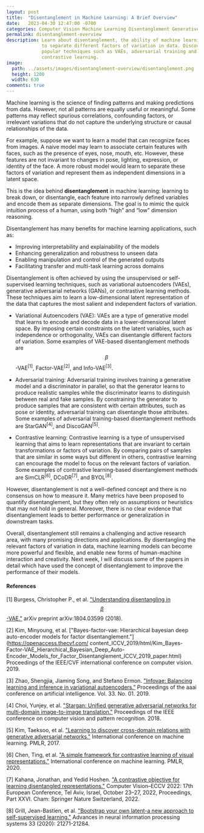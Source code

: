 ```yaml
---
layout: post
title:  "Disentanglement in Machine Learning: A Brief Overview"
date:   2023-04-30 12:47:00 -0700
categories: Computer Vision Machine Learning Disentanglement Generative Models Unsupervised Learning Image Processing Neural Networks Interpretability Robustness
permalink: disentanglement-overview
description: Learn about disentanglement, the ability of machine learning models
             to separate different factors of variation in data. Discover 
             popular techniques such as VAEs, adversarial training and 
             contrastive learning. 
image:
  path: ../assets/images/disentanglement-overview/disentanglement.png
  height: 1200
  width: 630
comments: true
---
```

Machine learning is the science of finding patterns and making predictions from 
data. However, not all patterns are equally useful or meaningful. Some patterns 
may reflect spurious correlations, confounding factors, or irrelevant 
variations that do not capture the underlying structure or causal relationships 
of the data.

For example, suppose we want to learn a model that can recognize faces from 
images. A naive model may learn to associate certain features with faces, such 
as the presence of eyes, nose, mouth, etc. However, these features are not 
invariant to changes in pose, lighting, expression, or identity of the face. 
A more robust model would learn to separate these factors of variation and 
represent them as independent dimensions in a latent space.

This is the idea behind **disentanglement** in machine learning: learning to 
break down, or disentangle, each feature into narrowly defined variables and 
encode them as separate dimensions. The goal is to mimic the quick intuition 
process of a human, using both “high” and “low” dimension reasoning.

Disentanglement has many benefits for machine learning applications, such as:

- Improving interpretability and explainability of the models
- Enhancing generalization and robustness to unseen data
- Enabling manipulation and control of the generated outputs
- Facilitating transfer and multi-task learning across domains

Disentanglement is often achieved by using the unsupervised or self-supervised 
learning techniques, such as variational autoencoders (VAEs), generative 
adversarial networks (GANs), or contrastive learning methods. These techniques 
aim to learn a low-dimensional latent representation of the data that captures 
the most salient and independent factors of variation.

- Variational Autoencoders (VAE): VAEs are a type of generative model that 
learns to encode and decode data in a lower-dimensional latent space. By 
imposing certain constraints on the latent variables, such as independence or 
orthogonality, VAEs can disentangle different factors of variation. Some 
examples of VAE-based disentanglement methods are $$\beta$$-VAE<sup>[1]</sup>, 
Factor-VAE<sup>[2]</sup>, and Info-VAE<sup>[3]</sup>.

- Adversarial training: Adversarial training involves training a generative 
model and a discriminator in parallel, so that the generator learns to produce 
realistic samples while the discriminator learns to distinguish between real 
and fake samples. By constraining the generator to produce samples that are 
consistent with certain attributes, such as pose or identity, adversarial 
training can disentangle those attributes. Some examples of adversarial 
training-based disentanglement methods are StarGAN<sup>[4]</sup>, and 
DiscoGAN<sup>[5]</sup>.

- Contrastive learning: Contrastive learning is a type of unsupervised learning 
that aims to learn representations that are invariant to certain transformations
or factors of variation. By comparing pairs of samples that are similar in some 
ways but different in others, contrastive learning can encourage the model to 
focus on the relevant factors of variation. Some examples of contrastive 
learning-based disentanglement methods are SimCLR<sup>[6]</sup>, 
DCoDR<sup>[7]</sup>, and BYOL<sup>[8]</sup>.

However, disentanglement is not a well-defined concept and there is no consensus
on how to measure it. Many metrics have been proposed to quantify 
disentanglement, but they often rely on assumptions or heuristics that may not 
hold in general. Moreover, there is no clear evidence that disentanglement leads
to better performance or generalization in downstream tasks. 

Overall, disentanglement still remains a challenging and active research area, 
with many promising directions and applications. By disentangling the relevant 
factors of variation in data, machine learning models can become more powerful 
and flexible, and enable new forms of human-machine interaction and creativity. 
Next week, I will discuss some of the papers in detail which have used the 
concept of disentanglement to improve the performance of their models.

#### References

[1] Burgess, Christopher P., et al. ["Understanding disentangling in $$\beta $$-VAE."](https://arxiv.org/abs/1804.03599) arXiv preprint arXiv:1804.03599 (2018).

[2] Kim, Minyoung, et al. ["Bayes-factor-vae: Hierarchical bayesian deep auto-encoder models for factor disentanglement."](https://openaccess.thecvf.com/
content_ICCV_2019/html/Kim_Bayes-Factor-VAE_Hierarchical_Bayesian_Deep_Auto-Encoder_Models_for_Factor_Disentanglement_ICCV_2019_paper.html) Proceedings of the IEEE/CVF international conference on computer vision. 2019.

[3] Zhao, Shengjia, Jiaming Song, and Stefano Ermon. ["Infovae: Balancing learning and inference in variational autoencoders."](https://ojs.aaai.org/index.php/AAAI/article/view/4538) Proceedings of the aaai conference on artificial intelligence. Vol. 33. No. 01. 2019.

[4] Choi, Yunjey, et al. ["Stargan: Unified generative adversarial networks for multi-domain image-to-image translation."](https://openaccess.thecvf.com/content_cvpr_2018/papers/Choi_StarGAN_Unified_Generative_CVPR_2018_paper.pdf) Proceedings of the IEEE conference on computer vision and pattern recognition. 2018.

[5] Kim, Taeksoo, et al. ["Learning to discover cross-domain relations with generative adversarial networks."](http://proceedings.mlr.press/v70/kim17a/kim17a.pdf) International conference on machine learning. PMLR, 2017.

[6] Chen, Ting, et al. ["A simple framework for contrastive learning of visual representations."](https://arxiv.org/pdf/2002.05709.pdf) International conference on machine learning. PMLR, 2020.

[7] Kahana, Jonathan, and Yedid Hoshen. ["A contrastive objective for learning disentangled representations."](https://arxiv.org/pdf/2203.11284.pdf) Computer Vision–ECCV 2022: 17th European Conference, Tel Aviv, Israel, October 23–27, 2022, Proceedings, Part XXVI. Cham: Springer Nature Switzerland, 2022.

[8] Grill, Jean-Bastien, et al. ["Bootstrap your own latent-a new approach to self-supervised learning."](https://arxiv.org/pdf/2006.07733.pdf) Advances in neural information processing systems 33 (2020): 21271-21284.